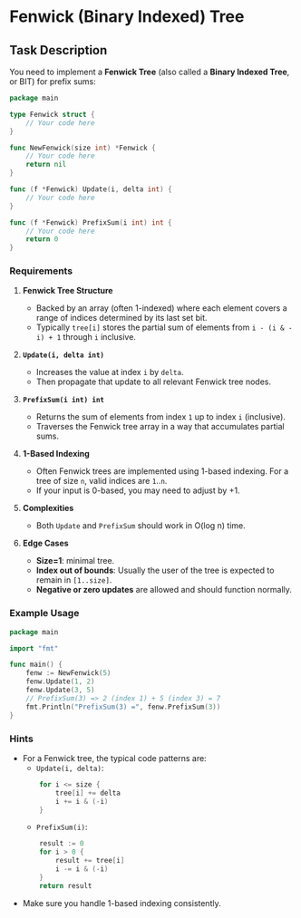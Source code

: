 # Fenwick (Binary Indexed) Tree

## Task Description

You need to implement a **Fenwick Tree** (also called a **Binary Indexed Tree**, or BIT) for prefix sums:

```go
package main

type Fenwick struct {
	// Your code here
}

func NewFenwick(size int) *Fenwick {
	// Your code here
	return nil
}

func (f *Fenwick) Update(i, delta int) {
	// Your code here
}

func (f *Fenwick) PrefixSum(i int) int {
	// Your code here
	return 0
}
```

### Requirements

1. **Fenwick Tree Structure**
    - Backed by an array (often 1-indexed) where each element covers a range of indices determined by its last set bit.
    - Typically `tree[i]` stores the partial sum of elements from `i - (i & -i) + 1` through `i` inclusive.

2. **`Update(i, delta int)`**
    - Increases the value at index `i` by `delta`.
    - Then propagate that update to all relevant Fenwick tree nodes.

3. **`PrefixSum(i int) int`**
    - Returns the sum of elements from index `1` up to index `i` (inclusive).
    - Traverses the Fenwick tree array in a way that accumulates partial sums.

4. **1-Based Indexing**
    - Often Fenwick trees are implemented using 1-based indexing. For a tree of size `n`, valid indices are `1`..`n`.
    - If your input is 0-based, you may need to adjust by +1.

5. **Complexities**
    - Both `Update` and `PrefixSum` should work in O(log n) time.

6. **Edge Cases**
    - **Size=1**: minimal tree.
    - **Index out of bounds**: Usually the user of the tree is expected to remain in `[1..size]`.
    - **Negative or zero updates** are allowed and should function normally.

### Example Usage

```go
package main

import "fmt"

func main() {
	fenw := NewFenwick(5)
	fenw.Update(1, 2)
	fenw.Update(3, 5)
	// PrefixSum(3) => 2 (index 1) + 5 (index 3) = 7
	fmt.Println("PrefixSum(3) =", fenw.PrefixSum(3))
}
```

### Hints

- For a Fenwick tree, the typical code patterns are:
    - `Update(i, delta)`:
    ```go
    	for i <= size {
    		tree[i] += delta
    		i += i & (-i)
    	}
    ```
    - `PrefixSum(i)`:  
     ```go
         result := 0
         for i > 0 {
             result += tree[i]
             i -= i & (-i)
         }
         return result
     ```
- Make sure you handle 1-based indexing consistently.  
